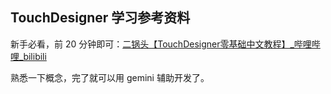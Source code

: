 ## TouchDesigner 学习参考资料

新手必看，前 20 分钟即可：[二锅头【TouchDesigner零基础中文教程】_哔哩哔哩_bilibili](https://www.bilibili.com/video/BV1mR4y15741/?vd_source=9cb028fe6c978c6816626901d9249eb1)

熟悉一下概念，完了就可以用 gemini 辅助开发了。

